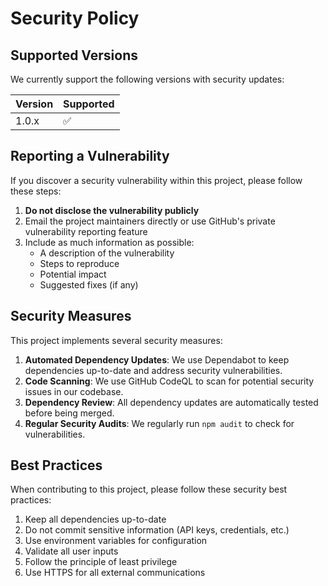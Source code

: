 # Security Policy

## Supported Versions

We currently support the following versions with security updates:

| Version | Supported          |
| ------- | ------------------ |
| 1.0.x   | :white_check_mark: |

## Reporting a Vulnerability

If you discover a security vulnerability within this project, please follow these steps:

1. **Do not disclose the vulnerability publicly**
2. Email the project maintainers directly or use GitHub's private vulnerability reporting feature
3. Include as much information as possible:
   - A description of the vulnerability
   - Steps to reproduce
   - Potential impact
   - Suggested fixes (if any)

## Security Measures

This project implements several security measures:

1. **Automated Dependency Updates**: We use Dependabot to keep dependencies up-to-date and address security vulnerabilities.
2. **Code Scanning**: We use GitHub CodeQL to scan for potential security issues in our codebase.
3. **Dependency Review**: All dependency updates are automatically tested before being merged.
4. **Regular Security Audits**: We regularly run `npm audit` to check for vulnerabilities.

## Best Practices

When contributing to this project, please follow these security best practices:

1. Keep all dependencies up-to-date
2. Do not commit sensitive information (API keys, credentials, etc.)
3. Use environment variables for configuration
4. Validate all user inputs
5. Follow the principle of least privilege
6. Use HTTPS for all external communications
